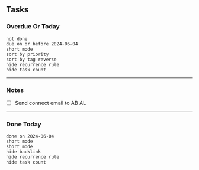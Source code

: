 ## Tasks 
### Overdue Or Today
```tasks 
not done 
due on or before 2024-06-04
short mode 
sort by priority
sort by tag reverse
hide recurrence rule
hide task count
```
----
### Notes

- [ ] Send connect email to AB AL







----
### Done Today 
```tasks 
done on 2024-06-04
short mode 
short mode 
hide backlink
hide recurrence rule
hide task count
```








